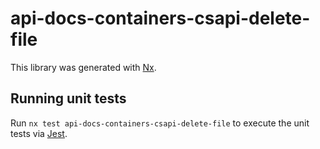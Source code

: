 # api-docs-containers-csapi-delete-file

This library was generated with [Nx](https://nx.dev).

## Running unit tests

Run `nx test api-docs-containers-csapi-delete-file` to execute the unit tests via [Jest](https://jestjs.io).
